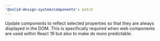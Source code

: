 ```yaml
---
'@solid-design-system/components': patch
---
```


Update components to reflect selected properties so that they are always displayed in the DOM. This is specifically required when web components are used within React 19 but also to make dx more predictable.
